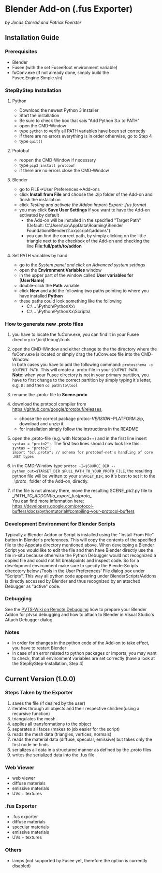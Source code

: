 # Blender Add-on (.fus Exporter)
_by Jonas Conrad and Patrick Foerster_
## Installation Guide
### Prerequisites
* Blender
* Fusee (with the set FuseeRoot environment variable)
* fuConv.exe (if not already done, simply build the Fusee.Engine.Simple.sln)

### StepByStep Installation
1. Python
	* Download the newest Python 3 installer
	* Start the installation
	* Be sure to check the box that sais "Add Python 3.x to PATH"
	* open the CMD-Window
	* type `python` to verify all PATH variables have been set correctly
	* if there are no errors everything is in order otherwise, go to Step 4
	* type `quit()`

2. Protobuf
	* reopen the CMD-Window if necessary 
	* type `pip3 install protobuf`
	* if there are no errors close the CMD-Window
	
3. Blender
	* go to FILE->User Preferences->Add-ons
	* click __Install from File__ and choose the .zip folder of the Add-on and finish the installation
	* click __Testing_ and activate the Addon _Import-Export: .fus format__
	* you may click __Save User Settings__ if you want to have the Add-on activated by default
		* the Add-on will be installed in the specified "Target Path" (Default: C:\Users\xx\AppData\Roaming\Blender Foundation\Blender\2.xx\scripts\addons"). 
		* you can find the correct path, by simply clicking on the little triangle next to the checkbox of the Add-on and checking the line __File:full/path/to/addon__
		
4. Set PATH variables by hand
	* go to the __System_ panel and click on _Advanced system settings__ 
	* open the __Environment Variables__ window
	* in the upper part of the window called __User variables for [UserName]__ 
	* double-click the __Path__ variable
	* click __New__ and add the following two paths pointing to where you have installed __Python__
	* these paths could look something like the following
		* C:\ .. \Python\PythonXx\
		* C:\ .. \Python\PythonXx\Scripts\
		
### How to generate new .proto files
1. you have to locate the fuConv.exe, you can find it in your Fusee directory in \bin\Debug\Tools.
2. open the CMD-Window and either change to the the directory where the fuConv.exe is located or simply drag the fuConv.exe file into the CMD-Window.     
In both cases you have to add the following command: `protoschema -o $OUTPUT_PATH`. This will create a .proto-file in your `$OUTPUT_PATH`.     
**Note**: when your Fusee directory is not in your primary partition, you have to first change to the correct partition by simply typing it's letter, e.g. `D:` and then `cd path\to\tool`
3. rename the .proto-file to __Scene.proto__
3. download the protocol compiler from https://github.com/google/protobuf/releases, 
	* choose the correct package protoc-$VERSION-$PLATFORM.zip, download and unzip it. 
	* for installation simply follow the instructions in the README
4. open the .proto-file (e.g. with Notepad++) and in the first line insert `syntax = "proto2";`.
The first two lines should now look like this:    
	`syntax = "proto2";`    
	`import "bcl.proto"; // schema for protobuf-net's handling of core .NET types`

5. in the CMD-Window type `protoc -I=$SOURCE_DIR --python_out=$TARGET_DIR $FULL_PATH_TO_YOUR_PROTO_FILE`, the resulting python file will be written to your `$TARGET_DIR`, so it's best to set it to the __\proto\__ folder of the Add-on, directly.   

6. if the file is not already there, move the resulting SCENE_pb2.py file to __PATH_TO_ADDON\io_export_fus\proto\__       
You can find more information here: https://developers.google.com/protocol-buffers/docs/pythontutorial#compiling-your-protocol-buffers

### Development Environment for Blender Scripts
Typically a Blender Addon or Script is installed using the "Install From File" button in Blender's preferences. This will copy the contents of the specified file to the Appdata
directory mentioned above. When developing a Blender Script you would like to edit the file and then have Blender directly use the file in-situ because otherwise the Python 
Debugger would not recognized a copied file and could not hit breakpoints and inspect code. So for a development environment make sure to specify the BlenderScripts direcotory below
<FuseeRoot>/Tools in the User Preferences' File dialog box under "Scripts". This way all python code appearing under BlenderScripts/Addons is directly accessed by Blender 
and thus recognized by an attached Debugger as "active" code.

### Debugging
See the [PVTS-Wiki on Remote Debugging](https://github.com/Microsoft/PTVS/wiki/Cross-Platform-Remote-Debugging) how to prepare your Blender Addon for ptvsd debugging and 
how to attach to Blender in Visual Studio's Attach Debugger dialog.


### Notes
* In order for changes in the python code of the Add-on to take effect, you have to restart Blender
* In case of an error related to python packages or imports, you may want to check, that all environment variables are set correctly (have a look at the StepByStep-Installation, Step 4)  




## Current Version (1.0.0)
### Steps Taken by the Exporter
1. saves the file (if desired by the user) 
2. iterates through all objects and their respective children(using a recursive function)
  1. triangulates the mesh
  2. applies all transformations to the object
  3. separates all faces (makes to job easier for the script)
  4. reads the mesh data (triangles, vertices, normals)
  5. reads the material data (diffuse, specular, emissive) but takes only the first node he finds
  6. serializes all data in a structured manner as defined by the .proto files
3. writes the serialized data into the .fus file

### Web Viewer
* web viewer
* diffuse materials 
* emissive materials
* UVs + textures

### .fus Exporter
* .fus exporter
* diffuse materials 
* specular materials
* emissive materials
* UVs + textures

### Others
* lamps (not supported by Fusee yet, therefore the option is currently disabled)
